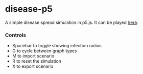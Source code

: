 # disease-p5
A simple disease spread simulation in p5.js. It can be played
[here](https://rsaihe.github.io/disease-p5).

### Controls
* Spacebar to toggle showing infection radius
* G to cycle between graph types
* M to import scenario
* R to reset the simulation
* X to export scenario
